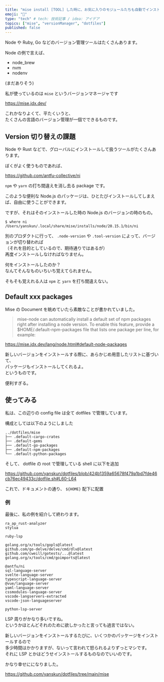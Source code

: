 ```yaml
---
title: "mise install [TOOL] した時に、お気に入りのモジュールたちも自動でインストールしてもらう"
emoji: "🤹"
type: "tech" # tech: 技術記事 / idea: アイデア
topics: ["mise", "versionManager", "dotfiles"]
published: false
---
```


Node や Ruby, Go などのバージョン管理ツールはたくさんあります。  

Node の例で言えば、
- node_brew
- nvm
- nodenv

(まだありそう)

私が使っているのは `mise` というバージョンマネージャです

https://mise.jdx.dev/

これかなりよくて、平たくいうと、  
たくさんの言語のバージョン管理が一個でできるものです。  

## Version 切り替えの課題

Node や Rust などで、グローバルにインストールして扱うツールがたくさんあります。

ぼくがよく使うものであれば、

https://github.com/antfu-collective/ni

`npm` や `yarn` の打ち間違えを消し去る package です。

このような便利な Node.js のパッケージは、ひとたびインストールしてしまえば、自由に使うことができます。  

ですが、それはそのインストールした時の Node.js のバージョンの時のもの。  
```shell
$ where ni
/Users/yanskun/.local/share/mise/installs/node/20.15.1/bin/ni
```

別のプロダクトに行って、 `.node-version` や `.tool-version` によって、バージョンが切り替われば  
（それを目的としているので、期待通りではあるが）  
再度インストールしなければなりません。  


何をインストールしたのか？  
なんてそんなものいちいち覚えてられません。

そもそも覚えれる人は `npm` と `yarn` を打ち間違えない。

## Default xxx packages

Mise の Document を眺めていたら素敵なことが書かれていました。

> mise-node can automatically install a default set of npm packages right after installing a node version. To enable this feature, provide a $HOME/.default-npm-packages file that lists one package per line, for example:

https://mise.jdx.dev/lang/node.html#default-node-packages

新しいバージョンをインストールする際に、あらかじめ用意したリストに基づいて、  
パッケージもインストールしてくれるよ。  
というものです。

便利すぎる。  

## 使ってみる

私は、この辺りの config file は全て dotfiles で管理しています。

構成としては以下のようにしました

```text
../dotfiles/mise
├── .default-cargo-crates
├── .default-gems
├── .default-go-packages
├── .default-npm-packages
└── .default-python-packages
```

そして、 dotfile の root で管理している shell に以下を追加

https://github.com/yanskun/dotfiles/blob/424b1359a65678f479a1bd7fde46cb76ec49433c/dotfile.sh#L60-L64

これで、ドキュメントの通り、 `${HOME}` 配下に配置

### 例

最後に、私の例を紹介して終わります。

```:.default-cargo-crates
ra_ap_rust-analyzer
stylua
```

```:.default-gems
ruby-lsp
```

```:.default-go-packages
golang.org/x/tools/gopls@latest
github.com/go-delve/delve/cmd/dlv@latest
github.com/cweill/gotests/...@latest
golang.org/x/tools/cmd/goimports@latest
```

```:.default-npm-packages
@antfu/ni
sql-language-server
svelte-language-server
typescript-language-server
@vue/language-server
yaml-language-server
cssmodules-language-server
vscode-langservers-extracted
vscode-json-languageserver
```

```:.default-python-packages
python-lsp-server
```

LSP 周りがかなり多いですね。  
というかほとんどそれのために欲しかったと言っても過言ではない。  

新しいバージョンをインストールするたびに、いくつかのパッケージをインストールするので  
多少時間はかかりますが、ないって言われて怒られるよりずっとマシです。  
それに LSP とかはどうせインストールするものなのでいいのです。  

かなり幸せにになりました。

https://github.com/yanskun/dotfiles/tree/main/mise
